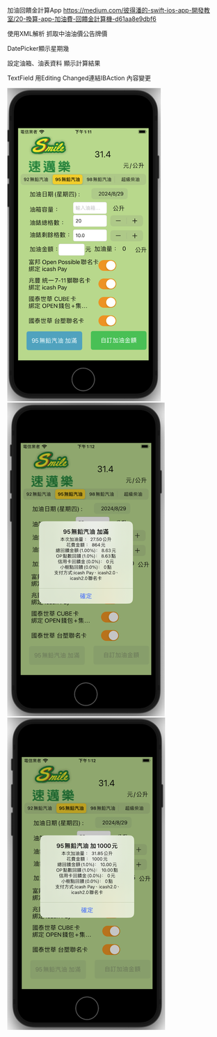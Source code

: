 加油回饋金計算App https://medium.com/彼得潘的-swift-ios-app-開發教室/20-換算-app-加油費-回饋金計算機-d61aa8e9dbf6

使用XML解析 抓取中油油價公告牌價  

DatePicker顯示星期幾

設定油箱、油表資料 顯示計算結果  
 
TextField 用Editing Changed連結IBAction 內容變更

![iamge](https://github.com/Lou1202/GasPriceCalculator/blob/main/加油1.png)
![iamge](https://github.com/Lou1202/GasPriceCalculator/blob/main/加油2.png)
![iamge](https://github.com/Lou1202/GasPriceCalculator/blob/main/加油3.png)

